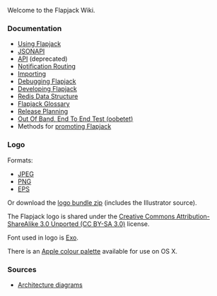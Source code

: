 Welcome to the Flapjack Wiki.

### Documentation

- [Using Flapjack](USING)
- [JSONAPI](jsonapi)
- [API](API) (deprecated)
- [Notification Routing](Notification-Routing)
- [Importing](IMPORTING)
- [Debugging Flapjack](DEBUGGING)
- [Developing Flapjack](DEVELOPING)
- [Redis Data Structure](DATA_STRUCTURES)
- [Flapjack Glossary](GLOSSARY)
- [Release Planning](Release-Planning)
- [Out Of Band, End To End Test (oobetet)](oobetet)
- Methods for [promoting Flapjack](Promoting)

### Logo

Formats:

* [JPEG](/images/flapjack.jpg)
* [PNG](/images/flapjack.png)
* [EPS](/images/flapjack.eps)

Or download the
[logo bundle zip](/images/flapjack.zip)
(includes the Illustrator source).

The Flapjack logo is shared under the
[Creative Commons Attribution-ShareAlike 3.0 Unported (CC BY-SA 3.0)](http://creativecommons.org/licenses/by-sa/3.0/deed.en_US)
license.

Font used in logo is [Exo](http://www.google.com/fonts/specimen/Exo).

There is an [Apple colour palette](/images/Flapjack.clr) available for use on OS X.

### Sources

* [Architecture diagrams](/images/FlapjackArchitecture.key)
